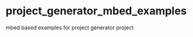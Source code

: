 project_generator_mbed_examples
===============================

mbed based examples for project generator project
